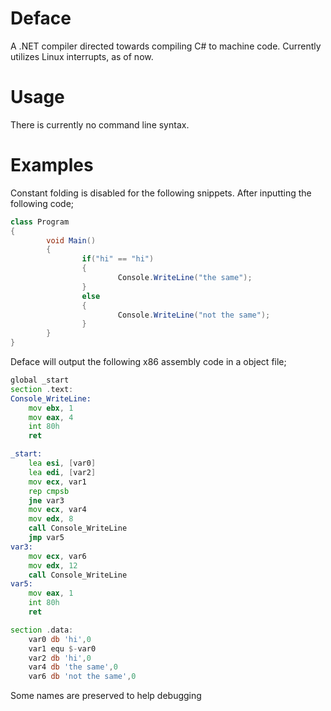 # Deface
 A .NET compiler directed towards compiling C# to machine code.
 Currently utilizes Linux interrupts, as of now.

# Usage
There is currently no command line syntax.

# Examples
Constant folding is disabled for the following snippets.
After inputting the following code;
```cs
class Program
{
        void Main()
        {
                if("hi" == "hi")
                {
                        Console.WriteLine("the same");
                }
                else
                {
                        Console.WriteLine("not the same");
                }
        }
}
```

Deface will output the following x86 assembly code in a object file;
```asm
global _start
section .text:
Console_WriteLine:
    mov ebx, 1
    mov eax, 4
    int 80h
    ret

_start:
    lea esi, [var0]
    lea edi, [var2]
    mov ecx, var1
    rep cmpsb
    jne var3
    mov ecx, var4
    mov edx, 8
    call Console_WriteLine
    jmp var5
var3:
    mov ecx, var6
    mov edx, 12
    call Console_WriteLine
var5:
    mov eax, 1
    int 80h
    ret

section .data:
    var0 db 'hi',0
    var1 equ $-var0
    var2 db 'hi',0
    var4 db 'the same',0
    var6 db 'not the same',0
```
Some names are preserved to help debugging
